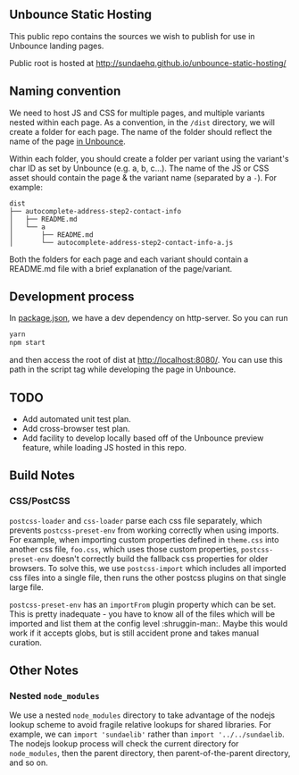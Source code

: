 ## Unbounce Static Hosting

This public repo contains the sources we wish to publish for use in Unbounce landing pages.

Public root is hosted at http://sundaehq.github.io/unbounce-static-hosting/

## Naming convention

We need to host JS and CSS for multiple pages, and multiple variants nested within each page.
As a convention, in the `/dist` directory, we will create a folder for each page.
The name of the folder should reflect the name of the page [in Unbounce](https://app.unbounce.com/3108821/pages?show_only=all&direction=desc&sort_option=updated_at&group_id=1986861).

Within each folder, you should create a folder per variant using the variant's char ID as set by Unbounce (e.g. a, b, c...). The name of the JS or CSS asset should contain the page & the variant name (separated by a `-`). For example:

```
dist
├── autocomplete-address-step2-contact-info
│   ├── README.md
│   └── a
│       ├── README.md
│       └── autocomplete-address-step2-contact-info-a.js
```

Both the folders for each page and each variant should contain a README.md file with a brief explanation of the page/variant.

## Development process

In [package.json](./package.json), we have a dev dependency on http-server. So you can run

```javascript
yarn
npm start
```

and then access the root of dist at [http://localhost:8080/](). You can use this path in the script tag while developing the page in Unbounce.

## TODO

- Add automated unit test plan.
- Add cross-browser test plan.
- Add facility to develop locally based off of the Unbounce preview feature, while loading JS hosted in this repo.

## Build Notes

### CSS/PostCSS

`postcss-loader` and `css-loader` parse each css file separately, which prevents `postcss-preset-env` from working correctly when using imports. For example, when importing custom properties defined in `theme.css` into another css file, `foo.css`, which uses those custom properties, `postcss-preset-env` doesn't correctly build the fallback css properties for older browsers. To solve this, we use `postcss-import` which includes all imported css files into a single file, then runs the other postcss plugins on that single large file.

`postcss-preset-env` has an `importFrom` plugin property which can be set. This is pretty inadequate - you have to know all of the files which will be imported and list them at the config level :shruggin-man:. Maybe this would work if it accepts globs, but is still accident prone and takes manual curation.

## Other Notes

### Nested `node_modules`

We use a nested `node_modules` directory to take advantage of the nodejs lookup scheme to avoid fragile relative lookups for shared libraries. For example, we can `import 'sundaelib'` rather than `import '../../sundaelib`. The nodejs lookup process will check the current directory for `node_modules`, then the parent directory, then parent-of-the-parent directory, and so on.
